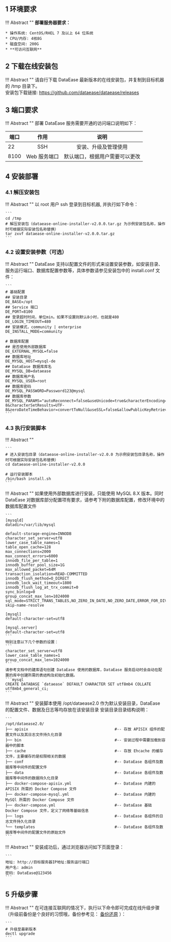 ## 1 环境要求

!!! Abstract ""
    **部署服务器要求：**

    * 操作系统: CentOS/RHEL 7 及以上 64 位系统
    * CPU/内存: 4核8G
    * 磁盘空间: 200G
    * **可访问互联网**

## 2 下载在线安装包

!!! Abstract ""
    请自行下载 DataEase 最新版本的在线安装包，并复制到目标机器的 /tmp 目录下。  
    安装包下载链接: https://github.com/dataease/dataease/releases

## 3 端口要求

!!! Abstract ""
    部署 DataEase 服务需要开通的访问端口说明如下：

| 端口   |    作用    |       说明        |
|------|:--------:|:---------------:|
| 22   |   SSH    |   安装、升级及管理使用    |
| 8100 | Web 服务端口 | 默认端口，根据用户需要可以更改 |

## 4 安装部署



### 4.1  解压安装包

!!! Abstract ""
    以 root 用户 ssh 登录到目标机器, 并执行如下命令：

    ``` 
    cd /tmp
    # 解压安装包（dataease-online-installer-v2.0.0.tar.gz 为示例安装包名称，操作时可根据实际安装包名称替换）
    tar zxvf dataease-online-installer-v2.0.0.tar.gz
    ```

### 4.2  设置安装参数（可选）

!!! Abstract ""
    DataEase 支持以配置文件的形式来设置安装参数，如安装目录、服务运行端口、数据库配置参数等，具体参数请参见安装包中的 install.conf 文件：

    ```
    # 基础配置
    ## 安装目录
    DE_BASE=/opt
    ## Service 端口
    DE_PORT=8100
    ## 登录超时时间，单位min。如果不设置则默认8小时，也就是480
    DE_LOGIN_TIMEOUT=480
    ## 安装模式，community | enterprise
    DE_INSTALL_MODE=community

    # 数据库配置
    ## 是否使用外部数据库
    DE_EXTERNAL_MYSQL=false
    ## 数据库地址
    DE_MYSQL_HOST=mysql-de
    ## DataEase 数据库库名
    DE_MYSQL_DB=dataease
    ## 数据库用户名
    DE_MYSQL_USER=root
    ## 数据库密码
    DE_MYSQL_PASSWORD=Password123@mysql
    ## 数据库参数
    DE_MYSQL_PARAMS="autoReconnect=false&useUnicode=true&characterEncoding=UTF-8&characterSetResults=UTF-8&zeroDateTimeBehavior=convertToNull&useSSL=false&allowPublicKeyRetrieval=true"
    ```

### 4.3  执行安装脚本

!!! Abstract "" 

	```
    # 进入安装包目录（dataease-online-installer-v2.0.0 为示例安装包目录名称，操作时可根据实际安装包名称替换）
    cd dataease-online-installer-v2.0.0

    # 运行安装脚本
    /bin/bash install.sh
	```

!!! Abstract ""
    如果使用外部数据库进行安装，只能使用 MySQL 8.X 版本。同时 DataEase 对数据库部分配置项有要求，请参考下附的数据库配置，修改环境中的数据库配置文件

    ```
    [mysqld]
    datadir=/var/lib/mysql

    default-storage-engine=INNODB
    character_set_server=utf8
    lower_case_table_names=1
    table_open_cache=128
    max_connections=2000
    max_connect_errors=6000
    innodb_file_per_table=1
    innodb_buffer_pool_size=1G
    max_allowed_packet=64M
    transaction_isolation=READ-COMMITTED
    innodb_flush_method=O_DIRECT
    innodb_lock_wait_timeout=1800
    innodb_flush_log_at_trx_commit=0
    sync_binlog=0
    group_concat_max_len=1024000
    sql_mode=STRICT_TRANS_TABLES,NO_ZERO_IN_DATE,NO_ZERO_DATE,ERROR_FOR_DIVISION_BY_ZERO,NO_ENGINE_SUBSTITUTION
    skip-name-resolve

    [mysql]
    default-character-set=utf8

    [mysql.server]
    default-character-set=utf8
    ```
    特别注意以下几个参数的设置：
    ```
    character_set_server=utf8
    lower_case_table_names=1
    group_concat_max_len=1024000
    ```
    请参考文档中的建库语句创建 DataEase 使用的数据库，DataEase 服务启动时会自动在配置的库中创建所需的表结构及初始化数据。
    ```mysql
    CREATE DATABASE `dataease` DEFAULT CHARACTER SET utf8mb4 COLLATE utf8mb4_general_ci;
    ```

!!! Abstract ""
    安装脚本使用 /opt/dataease2.0 作为默认安装目录，DataEase 的配置文件、数据及日志等均存放在该安装目录
    安装目录目录结构说明：

    ```
    /opt/dataease2.0/
    ├── apisix                                      #-- 存放 APISIX 组件的配置文件以及其日志文件持久化目录
    ├── bin                                         #-- 安装过程中需要加载到容器中的脚本
    ├── cache                                       #-- 存放 Ehcache 的缓存文件，主要缓存的是权限相关的数据
    ├── conf                                        #-- DataEase 各组件及数据库等中间件的配置文件
    ├── data                                        #-- DataEase 各组件及数据库等中间件的数据持久化目录
    ├── docker-compose-apisix.yml                   #-- DataEase 内建的 APISIX 所需的 Docker Compose 文件
    ├── docker-compose-mysql.yml                    #-- DataEase 内建的 MySQl 所需的 Docker Compose 文件
    ├── docker-compose.yml                          #-- DataEase 基础 Docker Compose 文件，定义了网络等基础信息
    ├── logs                                        #-- DataEase 各组件的日志文件持久化目录
    └── templates                                   #-- DataEase 各组件及数据库等中间件的配置文件的原始文件
    ```

!!! Abstract ""
    安装成功后，通过浏览器访问如下页面登录：
    
    ```
    地址: http://目标服务器IP地址:服务运行端口 
    用户名: admin
    密码: DataEase@123456
    ```

## 5 升级步骤
!!! Abstract ""
    在可连接互联网的情况下，执行以下命令即可完成在线升级步骤（升级前备份是个良好的习惯哦，备份参考见： [备份还原](./installation/backup_faq.md) ）：

    ```
    # 升级至最新版本 
    dectl upgrade
    ```
